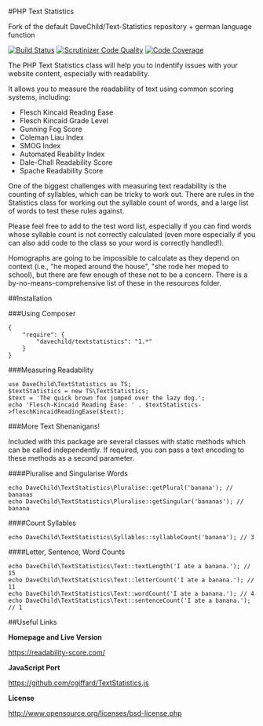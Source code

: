 #PHP Text Statistics

Fork of the default DaveChild/Text-Statistics repository + german language function

[![Build Status](https://travis-ci.org/DaveChild/Text-Statistics.svg?branch=master)](https://travis-ci.org/DaveChild/Text-Statistics) [![Scrutinizer Code Quality](https://scrutinizer-ci.com/g/DaveChild/Text-Statistics/badges/quality-score.png?b=master)](https://scrutinizer-ci.com/g/DaveChild/Text-Statistics/?branch=master) [![Code Coverage](https://scrutinizer-ci.com/g/DaveChild/Text-Statistics/badges/coverage.png?b=master)](https://scrutinizer-ci.com/g/DaveChild/Text-Statistics/?branch=master)

The PHP Text Statistics class will help you to indentify issues with your website content, especially with readability.

It allows you to measure the readability of text using common scoring systems, including:
* Flesch Kincaid Reading Ease
* Flesch Kincaid Grade Level
* Gunning Fog Score
* Coleman Liau Index
* SMOG Index
* Automated Reability Index
* Dale-Chall Readability Score
* Spache Readability Score

One of the biggest challenges with measuring text readability is the counting of syllables, which can be tricky to work out. There are rules in the Statistics class for working out the syllable count of words, and a large list of words to test these rules against.

Please feel free to add to the test word list, especially if you can find words whose syllable count is not correctly calculated (even more especially if you can also add code to the class so your word is correctly handled!).

Homographs are going to be impossible to calculate as they depend on context (i.e., "he moped around the house", "she rode her moped to school), but there are few enough of these not to be a concern. There is a by-no-means-comprehensive list of these in the resources folder.

##Installation

###Using Composer

    {
        "require": {
            "davechild/textstatistics": "1.*"
        }
    }

###Measuring Readability

    use DaveChild\TextStatistics as TS;
    $textStatistics = new TS\TextStatistics;
    $text = 'The quick brown fox jumped over the lazy dog.';
    echo 'Flesch-Kincaid Reading Ease: ' . $textStatistics->fleschKincaidReadingEase($text);

###More Text Shenanigans!

Included with this package are several classes with static methods which can be called independently. If required, you can pass a text encoding to these methods as a second parameter.

####Pluralise and Singularise Words

    echo DaveChild\TextStatistics\Pluralise::getPlural('banana'); // bananas
    echo DaveChild\TextStatistics\Pluralise::getSingular('bananas'); // banana

####Count Syllables

    echo DaveChild\TextStatistics\Syllables::syllableCount('banana'); // 3

####Letter, Sentence, Word Counts

    echo DaveChild\TextStatistics\Text::textLength('I ate a banana.'); // 15
    echo DaveChild\TextStatistics\Text::letterCount('I ate a banana.'); // 11
    echo DaveChild\TextStatistics\Text::wordCount('I ate a banana.'); // 4
    echo DaveChild\TextStatistics\Text::sentenceCount('I ate a banana.'); // 1

##Useful Links

**Homepage and Live Version**

https://readability-score.com/

**JavaScript Port**

https://github.com/cgiffard/TextStatistics.js

**License**

http://www.opensource.org/licenses/bsd-license.php
